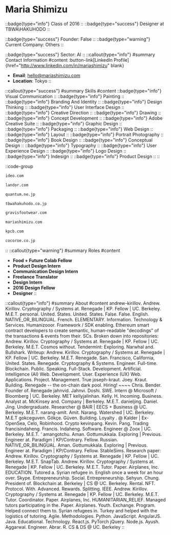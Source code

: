 # Maria Shimizu
::badge{type="info"}
Class of 2016
::
::badge{type="success"}
Designer at TBWA\HAKUHODO
::

::badge{type="success"}
Founder: False
::
::badge{type="warning"}
Current Company: Others
::

::badge{type="success"}
Sector: AI
::
::callout{type="info"}
#summary
Contact Information
#content
:button-link[LinkedIn Profile]{href="http://www.linkedin.com/in/mariashimizu" blank}
- **Email**: hello@mariashimizu.com
- **Location**: Tokyo
::

::callout{type="success"}
#summary
Skills
#content
::badge{type="info"}
Visual Communication
::
::badge{type="info"}
Painting
::
::badge{type="info"}
Branding And Identity
::
::badge{type="info"}
Design Thinking
::
::badge{type="info"}
User Interface Design
::
::badge{type="info"}
Creative Direction
::
::badge{type="info"}
Drawing
::
::badge{type="info"}
Concept Development
::
::badge{type="info"}
Adobe Creative Suite
::
::badge{type="info"}
Graphic Design
::
::badge{type="info"}
Packaging
::
::badge{type="info"}
Web Design
::
::badge{type="info"}
Layout
::
::badge{type="info"}
Portrait Photography
::
::badge{type="info"}
Book Design
::
::badge{type="info"}
Conceptual Design
::
::badge{type="info"}
Typography
::
::badge{type="info"}
User Experience Design
::
::badge{type="info"}
Logo Design
::
::badge{type="info"}
Indesign
::
::badge{type="info"}
Product Design
::
::

::code-group
```bash [IDEO]
ideo.com
```
```bash [Landor Associates]
landor.com
```
```bash [QUANTUM Japan]
quantum.ne.jp
```
```bash [TBWA\HAKUHODO]
tbwahakuhodo.co.jp
```
```bash [gravis Japan]
gravisfootwear.com
```
```bash [Mariashimizu]
mariashimizu.com
```
```bash [Kleiner Perkins Caufield & Byers]
kpcb.com
```
```bash [Cocoroé, Inc.]
cocoroe.co.jp
```
::
::callout{type="warning"}
#summary
Roles
#content
- **Food + Future Colab Fellow**
- **Product Design Intern**
- **Communication Design Intern**
- **Freelance Translator**
- **Design Intern**
- **2016 Design Fellow**
- **Designer**
::

::callout{type="info"}
#summary
About
#content
andrew-kirillov. Andrew. Kirillov. Cryptography / Systems at. Renegade | KP. Fellow | UC. Berkeley. M.E.T. personal. United. States. United. States. False. False. English. NATIVE_OR_BILINGUAL. French. ELEMENTARY. Information. Technology & Services. Humanizooor. Framework / SDK enabling. Ethereum smart contract developers to create semantic, human-readable "decodings" of the transactions & events from their. SCs. Broken down into repositories: Andrew. Kirillov. Cryptography / Systems at. Renegade | KP. Fellow | UC. Berkeley. M.E.T. Cosmos without. Tendermint: Exploring. Narwhal and. Bullshark. Writeup: Andrew. Kirillov. Cryptography / Systems at. Renegade | KP. Fellow | UC. Berkeley. M.E.T. Renegade. San. Francisco, California, United. States. Renegade. Cryptography & Systems. Engineer. Full-time. Blockchain. Public. Speaking. Full-Stack. Development. Artificial. Intelligence (AI) Web. Development. User. Experience (UX) Web. Applications. Project. Management. True joseph-kraut. Joey. Kraut. Building. Renegade -- the on-chain dark pool. Hiring! ~~~~ Chris. Bender. Founder of. Renegade jahnvid. Jahnvi. Doshi. SWE. Intern @ Microsoft / Bloomberg | UC. Berkeley. MET kellyjalinhan. Kelly. H. Incoming. Business. Analyst at. McKinsey and. Company | Berkeley. M.E.T. danieljing. Daniel. Jing. Undergraduate. Researcher @ BAIR | EECS + Business @ UC. Berkeley. M.E.T. narang-amit. Amit. Narang. Watershed | UC. Berkeley. M.E.T gokceguven. Gökçe. Güven. Building. Loyalty . @ Kalder | Ex-OpenSea, Celo, Robinhood. Crypto kevinpang. Kevin. Pang. Trading francisindaheng. Francis. Indaheng. Software. Engineer @ Zoox | UC. Berkeley. M.E.T. ‘ amangotchu. Aman. Gottumukkala. Exploring | Previous. Engineer at. Paradigm | KP/Contrary. Fellow. Russian. NATIVE_OR_BILINGUAL. Aman. Gottumukkala. Exploring | Previous. Engineer at. Paradigm | KP/Contrary. Fellow. StableSims. Research paper: Andrew. Kirillov. Cryptography / Systems at. Renegade | KP. Fellow | UC. Berkeley. M.E.T. SnapTab. Andrew. Kirillov. Cryptography / Systems at. Renegade | KP. Fellow | UC. Berkeley. M.E.T. Tutor. Paper. Airplanes, Inc. EDUCATION. Tutored a. Syrian refugee in. English once a week for an hour over. Skype. Entrepreneurship. Social. Entrepreneurship. Sehyun. Chung. President of. Blockchain at. Berkeley | CS @ UC. Berkeley. Rental. NFT. Protocol. With. Advanced. Rewards. Splitting. IEEE. Andrew. Kirillov. Cryptography / Systems at. Renegade | KP. Fellow | UC. Berkeley. M.E.T. Tutor. Coordinator. Paper. Airplanes, Inc. HUMANITARIAN_RELIEF. Managed tutors participating in the. Paper. Airplanes. Youth. Exchange. Program. Helped connect them to. Syrian refugees in. Turkey and helped with the logistics of tutoring. Agile. Methodologies. Python. JavaScript. AngularJS. Java. Educational. Technology. React.js. PyTorch jQuery. Node.js. Ayush. Aggarwal. Engineer. Abrar. R. CS & DS @ UC. Berkeley
::

